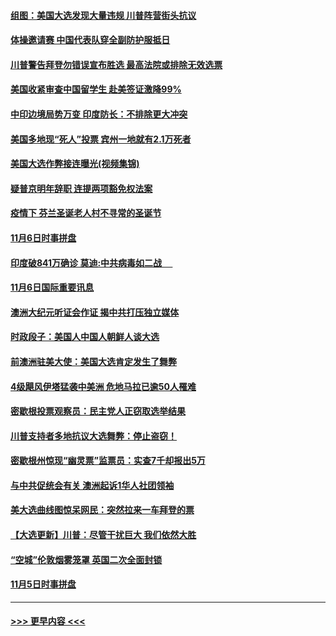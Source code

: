 #### [组图：美国大选发现大量违规 川普阵营街头抗议](../pages/prog202/a102981133.md?t=11071551) 
#### [体操邀请赛 中国代表队穿全副防护服抵日](../pages/prog202/a102981150.md?t=11071551) 
#### [川普警告拜登勿错误宣布胜选 最高法院或排除无效选票](../pages/prog202/a102981091.md?t=11071551) 
#### [美国收紧审查中国留学生 赴美签证激降99%](../pages/prog202/a102981128.md?t=11071551) 
#### [中印边境局势万变 印度防长：不排除更大冲突](../pages/prog202/a102981116.md?t=11071551) 
#### [美国多地现“死人”投票 宾州一地就有2.1万死者](../pages/prog202/a102981089.md?t=11071551) 
#### [美国大选作弊接连曝光(视频集锦)](../pages/prog202/a102981021.md?t=11071551) 
#### [疑普京明年辞职 连提两项豁免权法案](../pages/prog202/a102980685.md?t=11071551) 
#### [疫情下 芬兰圣诞老人村不寻常的圣诞节](../pages/prog202/a102980913.md?t=11071551) 
#### [11月6日时事拼盘](../pages/prog202/a102980906.md?t=11071551) 
#### [印度破841万确诊 莫迪:中共病毒如二战  　](../pages/prog202/a102980750.md?t=11071551) 
#### [11月6日国际重要讯息](../pages/prog202/a102980583.md?t=11071551) 
#### [澳洲大纪元听证会作证 揭中共打压独立媒体](../pages/prog202/a102980509.md?t=11071551) 
#### [时政段子：美国人中国人朝鲜人谈大选](../pages/prog202/a102980510.md?t=11071551) 
#### [前澳洲驻美大使：美国大选肯定发生了舞弊](../pages/prog202/a102980492.md?t=11071551) 
#### [4级飓风伊塔猛袭中美洲 危地马拉已逾50人罹难](../pages/prog202/a102980382.md?t=11071551) 
#### [密歇根投票观察员：民主党人正窃取选举结果](../pages/prog202/a102980312.md?t=11071551) 
#### [川普支持者多地抗议大选舞弊：停止盗窃！](../pages/prog202/a102980292.md?t=11071551) 
#### [密歇根州惊现“幽灵票”监票员：实查7千却报出5万](../pages/prog202/a102980278.md?t=11071551) 
#### [与中共促统会有关 澳洲起诉1华人社团领袖](../pages/prog202/a102979677.md?t=11071551) 
#### [美大选曲线图惊呆网民：突然拉来一车拜登的票](../pages/prog202/a102980229.md?t=11071551) 
#### [【大选更新】川普：尽管干扰巨大 我们依然大胜](../pages/prog202/a102977799.md?t=11071551) 
#### [“空城”伦敦烟雾笼罩 英国二次全面封锁](../pages/prog202/a102980064.md?t=11071551) 
#### [11月5日时事拼盘](../pages/prog202/a102980038.md?t=11071551) 

----
#### [ >>> 更早内容 <<< ](../indexes/prog202-earlier.md)
